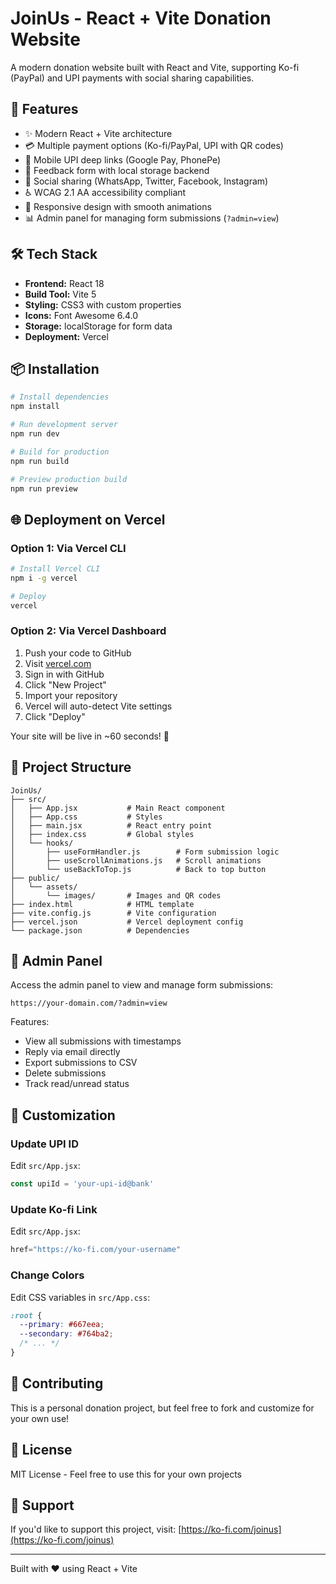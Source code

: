 # JoinUs - React + Vite Donation Website

A modern donation website built with React and Vite, supporting Ko-fi (PayPal) and UPI payments with social sharing capabilities.

## 🚀 Features

- ✨ Modern React + Vite architecture
- 💳 Multiple payment options (Ko-fi/PayPal, UPI with QR codes)
- 📱 Mobile UPI deep links (Google Pay, PhonePe)
- 📝 Feedback form with local storage backend
- 🔗 Social sharing (WhatsApp, Twitter, Facebook, Instagram)
- ♿ WCAG 2.1 AA accessibility compliant
- 🎨 Responsive design with smooth animations
- 📊 Admin panel for managing form submissions (`?admin=view`)

## 🛠️ Tech Stack

- **Frontend:** React 18
- **Build Tool:** Vite 5
- **Styling:** CSS3 with custom properties
- **Icons:** Font Awesome 6.4.0
- **Storage:** localStorage for form data
- **Deployment:** Vercel

## 📦 Installation

```bash
# Install dependencies
npm install

# Run development server
npm run dev

# Build for production
npm run build

# Preview production build
npm run preview
```

## 🌐 Deployment on Vercel

### Option 1: Via Vercel CLI
```bash
# Install Vercel CLI
npm i -g vercel

# Deploy
vercel
```

### Option 2: Via Vercel Dashboard
1. Push your code to GitHub
2. Visit [vercel.com](https://vercel.com)
3. Sign in with GitHub
4. Click "New Project"
5. Import your repository
6. Vercel will auto-detect Vite settings
7. Click "Deploy"

Your site will be live in ~60 seconds! 🎉

## 📁 Project Structure

```
JoinUs/
├── src/
│   ├── App.jsx           # Main React component
│   ├── App.css           # Styles
│   ├── main.jsx          # React entry point
│   ├── index.css         # Global styles
│   └── hooks/
│       ├── useFormHandler.js        # Form submission logic
│       ├── useScrollAnimations.js   # Scroll animations
│       └── useBackToTop.js          # Back to top button
├── public/
│   └── assets/
│       └── images/       # Images and QR codes
├── index.html            # HTML template
├── vite.config.js        # Vite configuration
├── vercel.json           # Vercel deployment config
└── package.json          # Dependencies
```

## 🔐 Admin Panel

Access the admin panel to view and manage form submissions:
```
https://your-domain.com/?admin=view
```

Features:
- View all submissions with timestamps
- Reply via email directly
- Export submissions to CSV
- Delete submissions
- Track read/unread status

## 🎨 Customization

### Update UPI ID
Edit `src/App.jsx`:
```javascript
const upiId = 'your-upi-id@bank'
```

### Update Ko-fi Link
Edit `src/App.jsx`:
```javascript
href="https://ko-fi.com/your-username"
```

### Change Colors
Edit CSS variables in `src/App.css`:
```css
:root {
  --primary: #667eea;
  --secondary: #764ba2;
  /* ... */
}
```

## 🤝 Contributing

This is a personal donation project, but feel free to fork and customize for your own use!

## 📄 License

MIT License - Feel free to use this for your own projects

## 💖 Support

If you'd like to support this project, visit: [https://ko-fi.com/joinus](https://ko-fi.com/joinus)

---

Built with ❤️ using React + Vite
